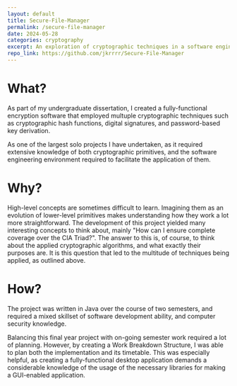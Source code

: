 ```yaml
---
layout: default
title: Secure-File-Manager
permalink: /secure-file-manager
date: 2024-05-28
categories: cryptography
excerpt: An exploration of cryptographic techniques in a software engineering environment.
repo_link: https://github.com/jkrrrr/Secure-File-Manager
---
```


# What?
As part of my undergraduate dissertation, I created a fully-functional encryption software that employed multuple cryptographic techniques such as cryptographic hash functions, digital signatures, and password-based key derivation.

As one of the largest solo projects I have undertaken, as it required extensive knowledge of both cryptographic primitives, and the software engineering environment required to facilitate the application of them.

# Why?
High-level concepts are sometimes difficult to learn. Imagining them as an evolution of lower-level primitives makes understanding how they work a lot more straightforward. The development of this project yielded many interesting concepts to think about, mainly "How can I ensure complete coverage over the CIA Triad?". The answer to this is, of course, to think about the applied cryptographic algorithms, and what exactly their purposes are. It is this question that led to the multitude of techniques being applied, as outlined above.

# How?
The project was written in Java over the course of two semesters, and required a mixed skillset of software development ability, and computer security knowledge.

Balancing this final year project with on-going semester work required a lot of planning. However, by creating a Work Breakdown Structure, I was able to plan both the implementation and its timetable. This was especially helpful, as creating a fully-functional desktop application demands a considerable knowledge of the usage of the necessary libraries for making a GUI-enabled application.
